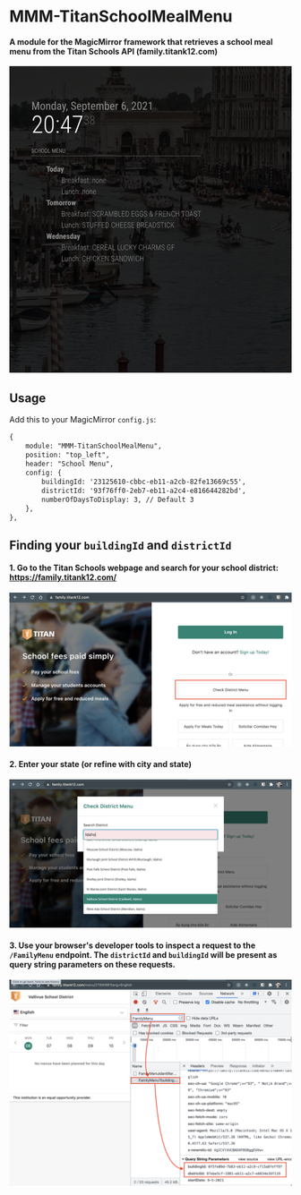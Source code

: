 # MMM-TitanSchoolMealMenu

#### A module for the MagicMirror framework that retrieves a school meal menu from the Titan Schools API (family.titank12.com)

![Screenshot](./docs/screenshot.png)

## Usage

Add this to your MagicMirror `config.js`:

    {
        module: "MMM-TitanSchoolMealMenu",
        position: "top_left",
        header: "School Menu",
        config: {
            buildingId: '23125610-cbbc-eb11-a2cb-82fe13669c55',
            districtId: '93f76ff0-2eb7-eb11-a2c4-e816644282bd',
            numberOfDaysToDisplay: 3, // Default 3
        },
    },

## Finding your `buildingId` and `districtId`

#### 1. Go to the Titan Schools webpage and search for your school district: https://family.titank12.com/

![Search for your school district](./docs/step1.png)

#### 2. Enter your state (or refine with city and state)

![Use the search box to search by city/state](./docs/step2.png)

#### 3. Use your browser's developer tools to inspect a request to the `/FamilyMenu` endpoint. The `districtId` and `buildingId` will be present as query string parameters on these requests.

![Use developer tools to inspect a network request](./docs/step3.png)
